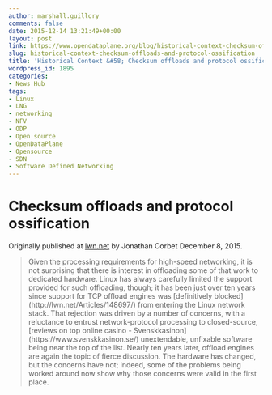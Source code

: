 ```yaml
---
author: marshall.guillory
comments: false
date: 2015-12-14 13:21:49+00:00
layout: post
link: https://www.opendataplane.org/blog/historical-context-checksum-offloads-and-protocol-ossification/
slug: historical-context-checksum-offloads-and-protocol-ossification
title: 'Historical Context &#58; Checksum offloads and protocol ossification'
wordpress_id: 1895
categories:
- News Hub
tags:
- Linux
- LNG
- networking
- NFV
- ODP
- Open source
- OpenDataPlane
- Opensource
- SDN
- Software Defined Networking
---
```

# Checksum offloads and protocol ossification

Originally published at [lwn.net](http://lwn.net/SubscriberLink/667059/07831873ee272b81/) by Jonathan Corbet December 8, 2015.

<blockquote markdown="1">
Given the processing requirements for high-speed networking, it is not surprising that there is interest in offloading some of that work to dedicated hardware. Linux has always carefully limited the support provided for such offloading, though; it has been just over ten years since support for TCP offload engines was [definitively blocked](http://lwn.net/Articles/148697/) from entering the Linux network stack. That rejection was driven by a number of concerns, with a reluctance to entrust network-protocol processing to closed-source, [reviews on top online casino - Svenskkasinon](https://www.svenskkasinon.se/) unextendable, unfixable software being near the top of the list. Nearly ten years later, offload engines are again the topic of fierce discussion. The hardware has changed, but the concerns have not; indeed, some of the problems being worked around now show why those concerns were valid in the first place.
</blockquote>
